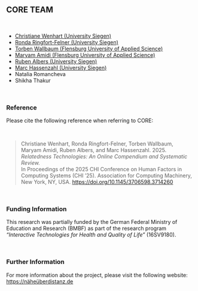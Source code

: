<h2 class="text-2xl font-bold text-pink-600">CORE TEAM</h2></br>

<ul class="list-disc pl-6 mb-4">
    <li><a href="https://www.experienceandinteraction.com/christiane-wenhart" target="_blank" class="text-pink-600 hover:underline"> Christiane Wenhart (University Siegen)</a></li>
    <li><a href="https://www.experienceandinteraction.com/msc-ronda-ringfort" target="_blank" class="text-pink-600 hover:underline">Ronda Ringfort-Felner (University Siegen)</a></li>
    <li><a href="https://torbenwallbaum.com" target="_blank" class="text-pink-600 hover:underline">Torben Wallbaum (Flensburg University of Applied Science)</a></li>
    <li><a href="https://www.thehxlab.com/people/" target="_blank" class="text-pink-600 hover:underline">Maryam Amidi (Flensburg University of Applied Science)</a></li>
    <li><a href="https://www.experienceandinteraction.com/mscra" target="_blank" class="text-pink-600 hover:underline">Ruben Albers (University Siegen)</a></li>
    <li><a href="https://www.experienceandinteraction.com/pdmh" target="_blank" class="text-pink-600 hover:underline"> Marc Hassenzahl (University Siegen)</a></li>
    <li>Natalia Romancheva</li>
    <li>Shikha Thakur</li>
</ul></br>

<h3 class="text-m font-semibold mb-2">Reference</h3>
<p>Please cite the following reference when referring to CORE:</p></br>
<blockquote class="pl-4 border-l-4 border-gray-300 italic">
    Christiane Wenhart, Ronda Ringfort-Felner, Torben Wallbaum, Maryam Amidi, Ruben Albers, and Marc Hassenzahl. 2025. 
    <em>Relatedness Technologies: An Online Compendium and Systematic Review.</em><br>
    In Proceedings of the 2025 CHI Conference on Human Factors in Computing Systems (CHI ’25). 
    Association for Computing Machinery, New York, NY, USA. 
    <a href="https://doi.org/10.1145/3706598.3714260" target="_blank" class="text-pink-600 hover:underline">
        https://doi.org/10.1145/3706598.3714260
    </a>
</blockquote></br>

<h3 class="text-m font-semibold mb-2">Funding Information</h3>
<p>This research was partially funded by the German Federal Ministry of Education and Research (BMBF) as part of the research program <em>“Interactive Technologies for Health and Quality of Life”</em> (16SV9180).</p></br>

<h3 class="text-m font-semibold mb-2">Further Information</h3>
<p>For more information about the project, please visit the following website: 
    <a href="https://näheüberdistanz.de" target="_blank" class="text-pink-600 hover:underline">https://näheüberdistanz.de</a>
</p>